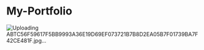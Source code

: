 # My-Portfolio
![Uploading ABTC56F59617F5BB9993A36E19D69EF073721B7B8D2EA05B7F01739BA7F42CE481F.jpg…]()
